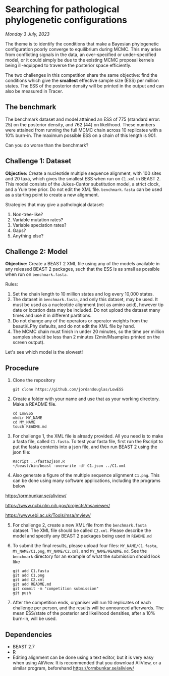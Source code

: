 # Searching for pathological phylogenetic configurations

*Monday 3 July, 2023*


The theme is to identify the conditions that make a Bayesian phylogenetic configuration poorly converge to equilibrium during MCMC. This may arise from conflicting signals in the data, an over-specified or under-specified model, or it could simply be due to the existing MCMC proposal kernels being ill-equipped to traverse the posterior space efficiently. 


The two challenges in this competition share the same objective: find the conditions which give the **smallest** effective sample size (ESS) per million states. The ESS of the posterior density will be printed in the output and can also be measured in Tracer. 


## The benchmark


The benchmark dataset and model attained an ESS of 775 (standard error: 25) on the posterior density, and 762 (44) on likelihood.
These numbers were attained from running the full MCMC chain across 10 replicates with a 10% burn-in. 
The maximum possible ESS on a chain of this length is 901.

Can you do worse than the benchmark? 



## Challenge 1: Dataset

**Objective:** Create a nucleotide multiple sequence alignment, with 100 sites and 20 taxa, which gives the smallest ESS when run on `C1.xml` in BEAST 2. 
This model consists of the Jukes-Cantor substitution model, a strict clock, and a Yule tree prior. 
Do not edit the XML file.
`benchmark.fasta` can be used as a starting point to create a new alignment.

Strategies that may give a pathological dataset:

1. Non-tree-like?
2. Variable mutation rates?
3. Variable speciation rates?
4. Gaps?
5. Anything else?






## Challenge 2: Model

**Objective:** Create a BEAST 2 XML file using any of the models available in any released BEAST 2 packages, such that the ESS is as small as possible when run on `benchmark.fasta`.

Rules: 
1. Set the chain length to 10 million states and log every 10,000 states. 
2. The dataset in `benchmark.fasta`, and only this dataset, may be used. It must be used as a nucleotide alignment (not as amino acid), however tip date or location data may be included. Do not upload the dataset many times and use it in different partitions.
3. Do not change any of the operators or operator weights from the beauti/LPhy defaults, and do not edit the XML file by hand.  
4. The MCMC chain must finish in under 20 minutes, so the time per million samples should be less than 2 minutes (2min/Msamples printed on the screen output).


Let's see which model is the slowest!


## Procedure

1. Clone the repository
    ```
   git clone https://github.com/jordandouglas/LowESS
    ```

2. Create a folder with your name and use that as your working directory. Make a README file. 
   ```
   cd LowESS
   mkdir MY_NAME
   cd MY_NAME
   touch README.md
   ```

3. For challenge 1, the XML file is already provided. All you need is to make a fasta file, called `C1.fasta`. To test your fasta file, first run the Rscript to put the fasta contents into a json file, and then run BEAST 2 using the json file: 
   ```
   Rscript ../fasta2json.R
   ~/beast/bin/beast -overwrite -df C1.json ../C1.xml
   ```


4. Also generate a figure of the multiple sequence alignment `C1.png`. This can be done using many software applications, including the programs below
   
https://ormbunkar.se/aliview/

https://www.ncbi.nlm.nih.gov/projects/msaviewer/

https://www.ebi.ac.uk/Tools/msa/mview/
   
   

5. For challenge 2, create a new XML file from the `benchmark.fasta` dataset. The XML file should be called `C2.xml`. Please describe the model and specify any BEAST 2 packages being used in `README.md`
   
6. To submit the final results, please upload four files: `MY_NAME/C1.fasta`,  `MY_NAME/C1.png`, `MY_NAME/C2.xml`, and `MY_NAME/README.md`. See the `benchmark` directory for an example of what the submission should look like
   ```
   git add C1.fasta
   git add C1.png
   git add C2.xml
   git add README.md
   git commit -m "competition submission"
   git push
   ```

7. After the competition ends, organiser will run 10 replicates of each challenge per person, and the results will be announced afterwards. The mean ESS/state of the posterior and likelihood densities, after a 10% burn-in, will be used. 


## Dependencies

- BEAST 2.7
- R
- Editing alignment can be done using a text editor, but it is very easy when using AliView.  It is recommended that you download AliView, or a similar program, beforehand https://ormbunkar.se/aliview/




   
